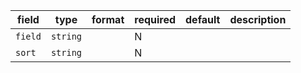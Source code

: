 | field | type | format | required | default | description |
|---|---|---|---|---|---|
| `field` | `string` |  | N |  |
| `sort` | `string` |  | N |  |
